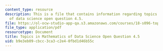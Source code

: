 ```yaml
---
content_type: resource
description: This is a file that contains information regarding topics in mathematics
  of data science open question 4.5.
file: https://ol-ocw-studio-app-qa.s3.amazonaws.com/courses/18-s096-topics-in-mathematics-of-data-science-fall-2015/b9e3eb09cbcc3ca3c2e40fbd1d46b55c_MIT18_S096F15_Open4.5.pdf
file_type: application/pdf
resourcetype: Document
title: Topics in Mathematics of Data Science Open Question 4.5
uid: b9e3eb09-cbcc-3ca3-c2e4-0fbd1d46b55c
---
```

